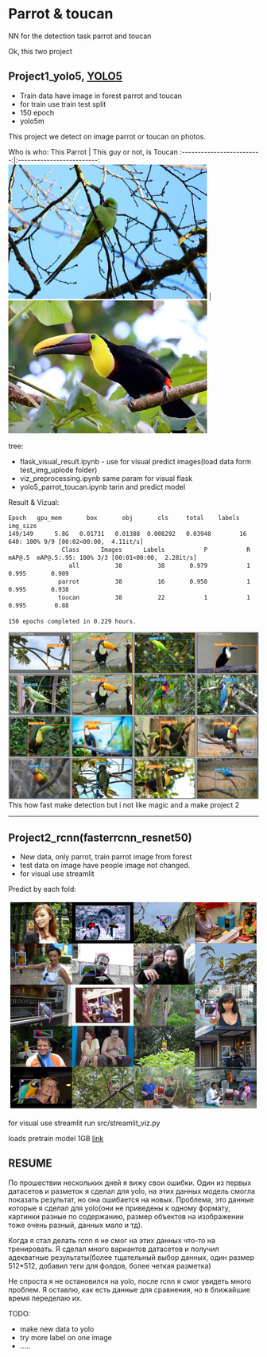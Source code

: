 # Parrot & toucan
NN for the detection task parrot and toucan

Ok, this two project

## Project1_yolo5, [YOLO5](https://github.com/ultralytics/yolov5)
- Train data have image in forest parrot and toucan
- for train use train test split 
- 150 epoch
- yolo5m
  
This project we detect on image parrot or toucan on photos.

Who is who:
This Parrot             |  This guy or not, is Toucan
:-------------------------:|:-------------------------:
<img src= "project1_yolo5/data/img/11752905643_a17ce5b925_c.jpg"  width="400">  |  <img src = 'project1_yolo5/data/img/23580321782_eec79c397f_c.jpg' width="400">

 tree:
 - flask_visual_result.ipynb - use for visual predict images(load data form 
        test_img_uplode folder)
- viz_preprocessing.ipynb same param for visual flask
- yolo5_parrot_toucan.ipynb tarin and predict model

Result & Vizual:
```
Epoch   gpu_mem       box       obj       cls     total    labels  img_size     
149/149      5.8G   0.01731   0.01388  0.008292   0.03948        16       640: 100% 9/9 [00:02<00:00,  4.11it/s]   
               Class      Images      Labels           P           R      mAP@.5  mAP@.5:.95: 100% 3/3 [00:01<00:00,  2.28it/s]
                 all          38          38       0.979           1       0.995       0.909
              parrot          38          16       0.958           1       0.995       0.938
              toucan          38          22           1           1       0.995        0.88

150 epochs completed in 0.229 hours.
```
<img src = 'project1_yolo5/model_yolo/yolov5m_parrot8/test_batch0_pred.jpg'>
This how fast make detection but i not like magic and a make project 2

-------------------

## Project2_rcnn(fasterrcnn_resnet50)
  - New data, only parrot, train parrot image from forest
  - test data on image have people image not changed.
  - for visual use streamlit

  Predict by each fold:
  
  <img src= "project2_rcnn/input/rcnn_predict.png"> 

  
  for visual use streamlit run src/streamlit_viz.py 

  loads pretrain model 1GB [link](https://drive.google.com/drive/folders/1zoVPg9hn-cKalaP8_5SqT6ocuHAeY9kt?usp=sharing)

## RESUME

По прошествии нескольких дней я вижу свои ошибки. Один из первых датасетов и разметок я сделал для yolo, на этих данных модель смогла показать результат, но она ошибается на новых. Проблема, это данные которые я сделал для yolo(они не приведены к одному формату, картинки разные по содержанию, размер объектов на изображении тоже очень разный, данных мало и тд).

Когда я стал делать rcnn я не смог на этих данных что-то на тренировать. Я сделал много вариантов датасетов и получил адекватные результаты(более тщательный выбор данных, один размер 512*512, добавил теги для фолдов, более четкая разметка)

Не спроста я не остановился на yolo, после rcnn я смог увидеть много проблем. Я оставлю, как есть данные для сравнения, но в ближайшие время переделаю их.

TODO:
- make new data to yolo
- try more label on one image
- .....